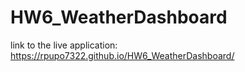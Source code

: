 # HW6_WeatherDashboard

link to the live application: https://rpupo7322.github.io/HW6_WeatherDashboard/